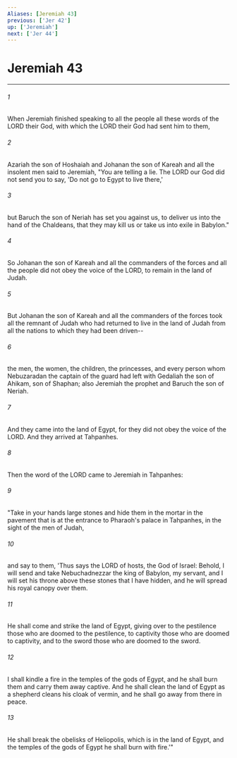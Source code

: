 ```yaml
---
Aliases: [Jeremiah 43]
previous: ['Jer 42']
up: ['Jeremiah']
next: ['Jer 44']
---
```

# Jeremiah 43

***

 

###### 1 
When Jeremiah finished speaking to all the people all these words of the LORD their God, with which the LORD their God had sent him to them, 
 

###### 2 
Azariah the son of Hoshaiah and Johanan the son of Kareah and all the insolent men said to Jeremiah, "You are telling a lie. The LORD our God did not send you to say, 'Do not go to Egypt to live there,' 
 

###### 3 
but Baruch the son of Neriah has set you against us, to deliver us into the hand of the Chaldeans, that they may kill us or take us into exile in Babylon." 
 

###### 4 
So Johanan the son of Kareah and all the commanders of the forces and all the people did not obey the voice of the LORD, to remain in the land of Judah. 
 

###### 5 
But Johanan the son of Kareah and all the commanders of the forces took all the remnant of Judah who had returned to live in the land of Judah from all the nations to which they had been driven-- 
 

###### 6 
the men, the women, the children, the princesses, and every person whom Nebuzaradan the captain of the guard had left with Gedaliah the son of Ahikam, son of Shaphan; also Jeremiah the prophet and Baruch the son of Neriah. 
 

###### 7 
And they came into the land of Egypt, for they did not obey the voice of the LORD. And they arrived at Tahpanhes.
 
 

###### 8 
Then the word of the LORD came to Jeremiah in Tahpanhes: 
 

###### 9 
"Take in your hands large stones and hide them in the mortar in the pavement that is at the entrance to Pharaoh's palace in Tahpanhes, in the sight of the men of Judah, 
 

###### 10 
and say to them, 'Thus says the LORD of hosts, the God of Israel: Behold, I will send and take Nebuchadnezzar the king of Babylon, my servant, and I will set his throne above these stones that I have hidden, and he will spread his royal canopy over them. 
 

###### 11 
He shall come and strike the land of Egypt, giving over to the pestilence those who are doomed to the pestilence, to captivity those who are doomed to captivity, and to the sword those who are doomed to the sword. 
 

###### 12 
I shall kindle a fire in the temples of the gods of Egypt, and he shall burn them and carry them away captive. And he shall clean the land of Egypt as a shepherd cleans his cloak of vermin, and he shall go away from there in peace. 
 

###### 13 
He shall break the obelisks of Heliopolis, which is in the land of Egypt, and the temples of the gods of Egypt he shall burn with fire.'"
 
